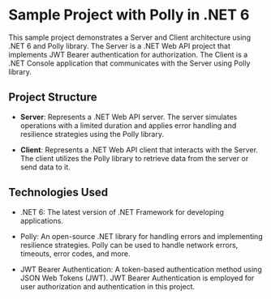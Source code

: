 # Sample Project with Polly in .NET 6

This sample project demonstrates a Server and Client architecture using .NET 6 and Polly library. The Server is a .NET Web API project that implements JWT Bearer authentication for authorization. The Client is a .NET Console application that communicates with the Server using Polly library.

## Project Structure

- **Server**: Represents a .NET Web API server. The server simulates operations with a limited duration and applies error handling and resilience strategies using the Polly library.

- **Client**: Represents a .NET Web API client that interacts with the Server. The client utilizes the Polly library to retrieve data from the server or send data to it.

## Technologies Used

- .NET 6: The latest version of .NET Framework for developing applications.

- Polly: An open-source .NET library for handling errors and implementing resilience strategies. Polly can be used to handle network errors, timeouts, error codes, and more.

- JWT Bearer Authentication: A token-based authentication method using JSON Web Tokens (JWT). JWT Bearer Authentication is employed for user authorization and authentication in this project.
